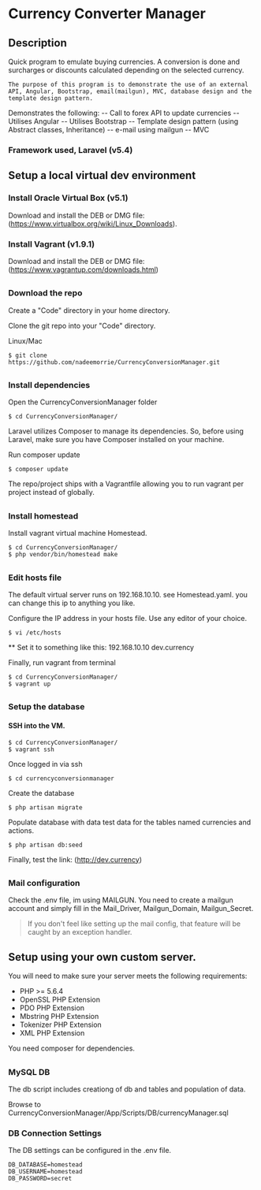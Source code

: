 # Currency Converter Manager

## Description

Quick program to emulate buying currencies. A conversion is done and surcharges or discounts calculated depending on the selected currency.

```
The purpose of this program is to demonstrate the use of an external API, Angular, Bootstrap, email(mailgun), MVC, database design and the template design pattern.
```

Demonstrates the following:
-- Call to forex API to update currencies
-- Utilises Angular
-- Utilises Bootstrap
-- Template design pattern (using Abstract classes, Inheritance)
-- e-mail using mailgun
-- MVC

### Framework used, Laravel (v5.4)

## Setup a local virtual dev environment

### Install Oracle Virtual Box (v5.1)
Download and install the DEB or DMG file: (https://www.virtualbox.org/wiki/Linux_Downloads).

### Install Vagrant (v1.9.1)
Download and install the DEB or DMG file: (https://www.vagrantup.com/downloads.html)

##

### Download the repo
Create a "Code" directory in your home directory.

Clone the git repo into your "Code" directory.

Linux/Mac
```
$ git clone https://github.com/nadeemorrie/CurrencyConversionManager.git
```
##

### Install dependencies

Open the CurrencyConversionManager folder
```
$ cd CurrencyConversionManager/
```
Laravel utilizes Composer to manage its dependencies. So, before using Laravel, make sure you have Composer installed on your machine.

Run composer update
```
$ composer update
```
The repo/project ships with a Vagrantfile allowing you to run vagrant per project instead of globally.

##

### Install homestead

Install vagrant virtual machine Homestead.
```
$ cd CurrencyConversionManager/
$ php vendor/bin/homestead make
```
##

### Edit hosts file

The default virtual server runs on 192.168.10.10. see Homestead.yaml. you can change this ip to anything you like.

Configure the IP address in your hosts file. Use any editor of your choice.
```
$ vi /etc/hosts
```
** Set it to something like this: 192.168.10.10 dev.currency

Finally, run vagrant from terminal
```
$ cd CurrencyConversionManager/
$ vagrant up
```
##

### Setup the database

#### SSH into the VM.
```
$ cd CurrencyConversionManager/
$ vagrant ssh
```
Once logged in via ssh
```
$ cd currencyconversionmanager
```
Create the database
```
$ php artisan migrate
```
Populate database with data test data for the tables named currencies and actions.
```
$ php artisan db:seed
```
Finally, test the link: (http://dev.currency)

##

### Mail configuration
Check the .env file, im using MAILGUN. You need to create a mailgun account and simply fill in the
Mail_Driver, Mailgun_Domain, Mailgun_Secret.
> If you don't feel like setting up the mail config, that feature will be caught by an exception handler.

##

## Setup using your own custom server.

You will need to make sure your server meets the following requirements:

* PHP >= 5.6.4
* OpenSSL PHP Extension
* PDO PHP Extension
* Mbstring PHP Extension
* Tokenizer PHP Extension
* XML PHP Extension

You need composer for dependencies.

##

### MySQL DB

The db script includes creationg of db and tables and population of data.

Browse to CurrencyConversionManager/App/Scripts/DB/currencyManager.sql

### DB Connection Settings
The DB settings can be configured in the .env file.

```
DB_DATABASE=homestead
DB_USERNAME=homestead
DB_PASSWORD=secret
```